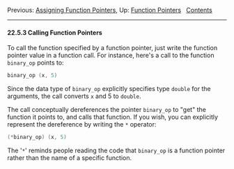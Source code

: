 Previous: [Assigning Function
Pointers](Assigning-Function-Pointers.md), Up: [Function
Pointers](Function-Pointers.md)  
[Contents](index.md#SEC_Contents "Table of contents")  

------------------------------------------------------------------------


#### 22.5.3 Calling Function Pointers 


To call the function specified by a function pointer, just write the
function pointer value in a function call. For instance, here's a call
to the function `binary_op` points to:

``` C
binary_op (x, 5)
```

Since the data type of `binary_op` explicitly specifies type `double`
for the arguments, the call converts `x` and 5 to `double`.

The call conceptually dereferences the pointer `binary_op` to "get" the
function it points to, and calls that function. If you wish, you can
explicitly represent the dereference by writing the `*` operator:

``` C
(*binary_op) (x, 5)
```

The '`*`' reminds people reading the code that `binary_op` is a
function pointer rather than the name of a specific function.
